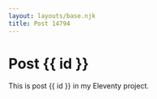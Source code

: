 ```yaml
---
layout: layouts/base.njk
title: Post 14794
---
```


# Post {{ id }}

This is post {{ id }} in my Eleventy project.
